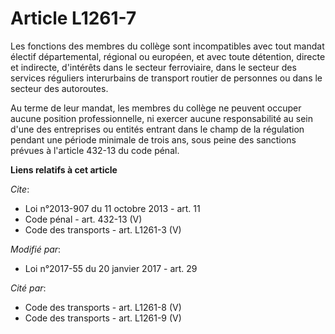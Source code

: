 # Article L1261-7

Les fonctions des membres du collège sont incompatibles avec tout mandat électif départemental, régional ou européen, et avec
toute détention, directe et indirecte, d'intérêts dans le secteur ferroviaire, dans le secteur des services réguliers
interurbains de transport routier de personnes ou dans le secteur des autoroutes. 

Au terme de leur mandat, les membres du collège ne peuvent occuper aucune position professionnelle, ni exercer aucune
responsabilité au sein d'une des entreprises ou entités entrant dans le champ de la régulation pendant une période minimale
de trois ans, sous peine des sanctions prévues à l'article 432-13 du code pénal.

**Liens relatifs à cet article**

_Cite_:

  - Loi n°2013-907 du 11 octobre 2013 - art. 11
  - Code pénal - art. 432-13 (V)
  - Code des transports - art. L1261-3 (V)

_Modifié par_:

  - Loi n°2017-55 du 20 janvier 2017 - art. 29

_Cité par_:

  - Code des transports - art. L1261-8 (V)
  - Code des transports - art. L1261-9 (V)
